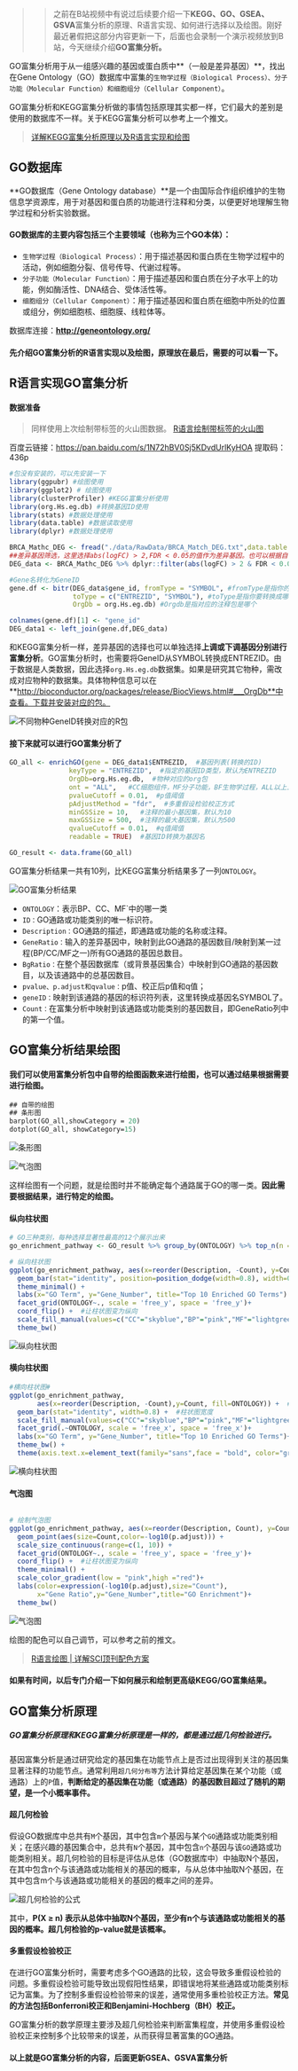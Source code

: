 >> 之前在B站视频中有说过后续要介绍一下**KEGG、GO、GSEA、GSVA**富集分析的原理、R语言实现、如何进行选择以及绘图。刚好最近暑假把这部分内容更新一下，后面也会录制一个演示视频放到B站，今天继续介绍**GO富集分析。**

GO富集分析用于从一组感兴趣的基因或蛋白质中**（一般是差异基因）**，找出在Gene Ontology（GO）数据库中富集的`生物学过程（Biological Process）、分子功能（Molecular Function）和细胞组分（Cellular Component）`。

GO富集分析和KEGG富集分析做的事情包括原理其实都一样，它们最大的差别是使用的数据库不一样。关于KEGG富集分析可以参考上一个推文。
> [详解KEGG富集分析原理以及R语言实现和绘图](https://mp.weixin.qq.com/s?__biz=Mzg2NjYzNjQ4Ng==&mid=2247485967&idx=1&sn=0825246bf6591df94cb25140418c30b0&chksm=ce468da6f93104b0116e1950a86cd31e4baee8607d8698c43d4919ee17dcf10757a7ff023c39&token=953338770&lang=zh_CN#rd)

## GO数据库
**GO数据库（Gene Ontology database）**是一个由国际合作组织维护的生物信息学资源库，用于对基因和蛋白质的功能进行注释和分类，以便更好地理解生物学过程和分析实验数据。
#### GO数据库的主要内容包括三个主要领域（也称为三个GO本体）：
  - `生物学过程（Biological Process）`：用于描述基因和蛋白质在生物学过程中的活动，例如细胞分裂、信号传导、代谢过程等。
  - `分子功能（Molecular Function）`：用于描述基因和蛋白质在分子水平上的功能，例如酶活性、DNA结合、受体活性等。
  - `细胞组分（Cellular Component）`：用于描述基因和蛋白质在细胞中所处的位置或组分，例如细胞核、细胞膜、线粒体等。
  
数据库连接：**http://geneontology.org/**
#### 先介绍GO富集分析的R语言实现以及绘图，原理放在最后，需要的可以看一下。
## R语言实现GO富集分析

#### 数据准备
> 同样使用上次绘制带标签的火山图数据。
[R语言绘制带标签的火山图](https://mp.weixin.qq.com/s?__biz=Mzg2NjYzNjQ4Ng==&mid=2247485642&idx=1&sn=357e920e7e48f8d2ae990deeafa90296&chksm=ce468f63f9310675fb62ab9c01f1aff0f624d5b09d3f3214dd2519db2678d55e42e338eaced6&token=953338770&lang=zh_CN#rd)

百度云链接：https://pan.baidu.com/s/1N72hBV0Sj5KDvdUrlKyHOA  提取码：436p
```r
#包没有安装的，可以先安装一下
library(ggpubr) #绘图使用
library(ggplot2) # 绘图使用
library(clusterProfiler) #KEGG富集分析使用
library(org.Hs.eg.db) #转换基因ID使用
library(stats) #数据处理使用
library(data.table) #数据读取使用
library(dplyr) #数据处理使用

BRCA_Mathc_DEG <- fread("./data/RawData/BRCA_Match_DEG.txt",data.table = F)
##差异基因筛选，这里选择abs(logFC) > 2,FDR < 0.05的值作为差异基因。也可以根据自己的情况进行设定
DEG_data <- BRCA_Mathc_DEG %>% dplyr::filter(abs(logFC) > 2 & FDR < 0.05)

#Gene名转化为GeneID
gene.df <- bitr(DEG_data$gene_id, fromType = "SYMBOL", #fromType是指你的数据ID类型是属于哪一类的
                toType = c("ENTREZID", "SYMBOL"), #toType是指你要转换成哪种ID类型，可以写多种，也可以只写一种
                OrgDb = org.Hs.eg.db) #Orgdb是指对应的注释包是哪个

colnames(gene.df)[1] <- "gene_id"
DEG_data1 <- left_join(gene.df,DEG_data)
```
和KEGG富集分析一样，差异基因的选择也可以单独选择**上调或下调基因分别进行富集分析**。GO富集分析时，也需要将GeneID从SYMBOL转换成ENTREZID。由于数据是人类数据，因此选择`org.Hs.eg.db`数据集。如果是研究其它物种，需改成对应物种的数据集。具体物种信息可以在**http://bioconductor.org/packages/release/BiocViews.html#___OrgDb**中查看。下载并安装对应的包。

![不同物种GeneID转换对应的R包](https://files.mdnice.com/user/23696/15f3ba5f-5871-4189-9fe5-d847faf50b0c.png)

#### 接下来就可以进行GO富集分析了
```r
GO_all <- enrichGO(gene = DEG_data1$ENTREZID,  #基因列表(转换的ID)
               keyType = "ENTREZID",  #指定的基因ID类型，默认为ENTREZID
               OrgDb=org.Hs.eg.db,  #物种对应的org包
               ont = "ALL",   #CC细胞组件，MF分子功能，BF生物学过程，ALL以上三个
               pvalueCutoff = 0.01,  #p值阈值
               pAdjustMethod = "fdr",  #多重假设检验校正方式
               minGSSize = 10,   #注释的最小基因集，默认为10
               maxGSSize = 500,  #注释的最大基因集，默认为500
               qvalueCutoff = 0.01,  #q值阈值
               readable = TRUE)  #基因ID转换为基因名

GO_result <- data.frame(GO_all)            
```
GO富集分析结果一共有10列，比KEGG富集分析结果多了一列`ONTOLOGY`。

![GO富集分析结果](https://files.mdnice.com/user/23696/e89daed3-29a2-4635-87be-1673dea979fa.png)

- `ONTOLOGY`：表示BP、CC、MF`中的哪一类
- `ID：`GO通路或功能类别的唯一标识符。
- `Description：`GO通路的描述，即通路或功能的名称或注释。
- `GeneRatio：`输入的差异基因中，映射到此GO通路的基因数目/映射到某一过程(BP/CC/MF之一)所有GO通路的基因总数目。
- `BgRatio：`在整个基因数据库（或背景基因集合）中映射到GO通路的基因数目，以及该通路中的总基因数目。
- `pvalue、p.adjust和qvalue：`p值、校正后p值和q值；
- `geneID：`映射到该通路的基因的标识符列表，这里转换成基因名SYMBOL了。
- `Count：`在富集分析中映射到该通路或功能类别的基因数目，即GeneRatio列中的第一个值。

## GO富集分析结果绘图
#### 我们可以使用富集分析包中自带的绘图函数来进行绘图，也可以通过结果根据需要进行绘图。
```e
## 自带的绘图
## 条形图
barplot(GO_all,showCategory = 20)
dotplot(GO_all, showCategory=15)
```

![条形图](https://files.mdnice.com/user/23696/13e31688-c326-414f-91b4-7a1fe6fbbbb8.png)

![气泡图](https://files.mdnice.com/user/23696/5ae8f254-a997-4fcb-b7d6-f926d00a8dca.png)


这样绘图有一个问题，就是绘图时并不能确定每个通路属于GO的哪一类。**因此需要根据结果，进行特定的绘图。**

#### 纵向柱状图
```r
# GO三种类别，每种选择显著性最高的12个展示出来
go_enrichment_pathway <- GO_result %>% group_by(ONTOLOGY) %>% top_n(n = 12, wt = -p.adjust)

# 纵向柱状图
ggplot(go_enrichment_pathway, aes(x=reorder(Description, -Count), y=Count, fill=ONTOLOGY)) +
  geom_bar(stat="identity", position=position_dodge(width=0.8), width=0.6) +
  theme_minimal() +
  labs(x="GO Term", y="Gene_Number", title="Top 10 Enriched GO Terms") +
  facet_grid(ONTOLOGY~., scale = 'free_y', space = 'free_y')+
  coord_flip() +  #让柱状图变为纵向
  scale_fill_manual(values=c("CC"="skyblue","BP"="pink","MF"="lightgreen"))+
  theme_bw()
```

![纵向柱状图](https://files.mdnice.com/user/23696/afde6262-f2b6-43ae-b42f-0a88e6662387.png)


#### 横向柱状图
```r
#横向柱状图#
ggplot(go_enrichment_pathway, 
       aes(x=reorder(Description, -Count),y=Count, fill=ONTOLOGY)) +  #x、y轴定义；根据ONTOLOGY填充颜色
  geom_bar(stat="identity", width=0.8) +  #柱状图宽度
  scale_fill_manual(values=c("CC"="skyblue","BP"="pink","MF"="lightgreen")) + #柱状图填充颜色
  facet_grid(.~ONTOLOGY, scale = 'free_x', space = 'free_x')+
  labs(x="GO Term", y="Gene_Number", title="Top 10 Enriched GO Terms")+
  theme_bw() + 
  theme(axis.text.x=element_text(family="sans",face = "bold", color="gray50",angle = 70,vjust = 1, hjust = 1 )) #对字体样式、颜色、还有横坐标角度（）
```

![横向柱状图](https://files.mdnice.com/user/23696/aac946e2-9982-40e0-8913-b6382d21609c.png)

#### 气泡图
```r

# 绘制气泡图
ggplot(go_enrichment_pathway, aes(x=reorder(Description, Count), y=Count)) +
  geom_point(aes(size=Count,color=-log10(p.adjust))) +
  scale_size_continuous(range=c(1, 10)) +
  facet_grid(ONTOLOGY~., scale = 'free_y', space = 'free_y')+
  coord_flip() +  #让柱状图变为纵向
  theme_minimal() +
  scale_color_gradient(low = "pink",high ="red")+
  labs(color=expression(-log10(p.adjust),size="Count"), 
       x="Gene Ratio",y="Gene_Number",title="GO Enrichment")+
  theme_bw()
```

![气泡图](https://files.mdnice.com/user/23696/2208f8f1-b55b-45fc-95d3-4295f7ac1c80.png)

绘图的配色可以自己调节，可以参考之前的推文。
> [R语言绘图 | 详解SCI顶刊配色方案](https://mp.weixin.qq.com/s?__biz=Mzg2NjYzNjQ4Ng==&mid=2247485950&idx=1&sn=649c7e76d3c5b6384ef604c1358ed056&chksm=ce468e57f9310741bbf19a3bf95c6295cb16be54413e05a78ab01599c2f22c845b4399c835bb&token=953338770&lang=zh_CN#rd)
#### 如果有时间，以后专门介绍一下如何展示和绘制更高级KEGG/GO富集结果。

## GO富集分析原理
##### GO富集分析原理和KEGG富集分析原理是一样的，都是通过超几何检验进行。
基因富集分析是通过研究给定的基因集在功能节点上是否过出现得到关注的基因集显著注释的功能节点。通常利用`超几何分布等`方法计算给定基因集在某个功能（或通路）上的`P`值，**判断给定的基因集在功能（或通路）的基因数目超过了随机的期望，是一个小概率事件。**

#### 超几何检验
假设GO数据库中总共有`M`个基因，其中包含`m`个基因与某个`GO`通路或功能类别相关；在感兴趣的基因集合中，总共有`N`个基因，其中包含`n`个基因与该`GO`通路或功能类别相关。超几何检验的目标是评估从总体（GO数据库中）中抽取N个基因，在其中包含n个与该通路或功能相关的基因的概率，与从总体中抽取N个基因，在其中包含m个与该通路或功能相关的基因的概率之间的差异。

![超几何检验的公式](https://files.mdnice.com/user/23696/f6938e0c-1ce6-46ad-a0b1-e28aaa04e34a.png)

其中，**P(X ≥ n) 表示从总体中抽取N个基因，至少有n个与该通路或功能相关的基因的概率。超几何检验的p-value就是该概率。**

#### 多重假设检验校正
在进行GO富集分析时，需要考虑多个GO通路的比较，这会导致多重假设检验的问题。多重假设检验可能导致出现假阳性结果，即错误地将某些通路或功能类别标记为富集。为了控制多重假设检验带来的误差，通常使用多重检验校正方法。**常见的方法包括Bonferroni校正和Benjamini-Hochberg（BH）校正。**

GO富集分析的数学原理主要涉及超几何检验来判断富集程度，并使用多重假设检验校正来控制多个比较带来的误差，从而获得显著富集的GO通路。

#### 以上就是GO富集分析的内容，后面更新GSEA、GSVA富集分析
